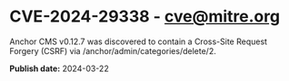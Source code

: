 # CVE-2024-29338 - cve@mitre.org

Anchor CMS v0.12.7 was discovered to contain a Cross-Site Request Forgery (CSRF) via /anchor/admin/categories/delete/2.

**Publish date:** 2024-03-22
